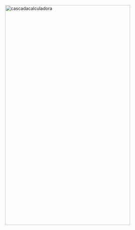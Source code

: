 <img width="401" height="707" alt="cascadacalculadora" src="https://github.com/user-attachments/assets/6b7094b2-8585-44e7-b0d4-acb9d1c84e77" />
